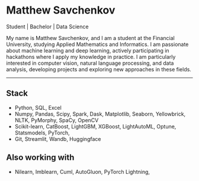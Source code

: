 # Matthew Savchenkov

Student | Bachelor | Data Science

My name is Matthew Savchenkov, and I am a student at the Financial University, studying Applied Mathematics and Informatics. I am passionate about machine learning and deep learning, actively participating in hackathons where I apply my knowledge in practice. I am particularly interested in computer vision, natural language processing, and data analysis, developing projects and exploring new approaches in these fields.

---

## Stack
- Python, SQL, Excel
- Numpy, Pandas, Scipy, Spark, Dask, Matplotlib, Seaborn, Yellowbrick, NLTK, PyMorphy, SpaCy, OpenCV
- Scikit-learn, CatBoost, LightGBM, XGBoost, LightAutoML, Optune, Statsmodels, PyTorch, 
- Git, Streamlit, Wandb, Huggingface

## Also working with
- Nilearn, Imblearn, Cuml, AutoGluon, PyTorch Lightning,

